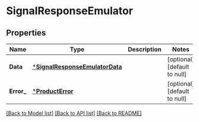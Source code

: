 # SignalResponseEmulator

## Properties
Name | Type | Description | Notes
------------ | ------------- | ------------- | -------------
**Data** | [***SignalResponseEmulatorData**](SignalResponseEmulator_data.md) |  | [optional] [default to null]
**Error_** | [***ProductError**](ProductError.md) |  | [optional] [default to null]

[[Back to Model list]](../README.md#documentation-for-models) [[Back to API list]](../README.md#documentation-for-api-endpoints) [[Back to README]](../README.md)

